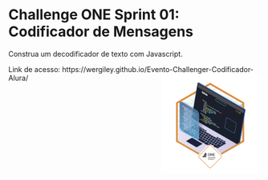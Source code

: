 # Challenge ONE Sprint 01: Codificador de Mensagens
<div>
<p>Construa um decodificador de texto com Javascript.</p>
Link de acesso: https://wergiley.github.io/Evento-Challenger-Codificador-Alura/
<img src="images/cms_files_10224_1671211139Prancheta_3.png" align="right" width="200px">


</div>
